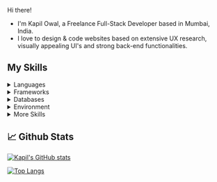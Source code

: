 Hi there!

- I'm Kapil Owal, a Freelance Full-Stack Developer based in Mumbai, India.
- I love to design & code websites based on extensive UX research, visually appealing UI's and strong back-end functionalities.

## My Skills
<details>
  <summary>Languages</summary>
  
  ![](https://img.shields.io/badge/​-HTML5-informational?style=plastic&logo=html5&logoColor=white&color=important)
  ![](https://img.shields.io/badge/​-CSS3-informational?style=plastic&logo=css3&logoColor=white&color=important)
  ![](https://img.shields.io/badge/​-JavaScript-informational?style=plastic&logo=JavaScript&logoColor=white&color=important)
  ![](https://img.shields.io/badge/​-Python-informational?style=plastic&logo=Python&logoColor=white&color=important)
  ![](https://img.shields.io/badge/​-Java-informational?style=plastic&logo=Java&logoColor=white&color=important)
  ![](https://img.shields.io/badge/​-PHP-informational?style=plastic&logo=PHP&logoColor=white&color=important)
  
</details>

<details>
  <summary>Frameworks</summary>
  
  ![](https://img.shields.io/badge/​-Bootstrap-informational?style=plastic&logo=bootstrap&logoColor=white&color=important)
  ![](https://img.shields.io/badge/​-Django-informational?style=plastic&logo=django&logoColor=white&color=important)
  ![](https://img.shields.io/badge/​-Flask-informational?style=plastic&logo=flask&logoColor=white&color=important)
  ![](https://img.shields.io/badge/​-React-informational?style=plastic&logo=react&logoColor=white&color=important)
  ![](https://img.shields.io/badge/​-Angular-informational?style=plastic&logo=angular&logoColor=white&color=important)

</details>

<details>
  <summary>Databases</summary>
  
  ![](https://img.shields.io/badge/​-PostgreSQL-informational?style=plastic&logo=postgresql&logoColor=white&color=important)
  ![](https://img.shields.io/badge/​-MySQL-informational?style=plastic&logo=mysql&logoColor=white&color=important)
  ![](https://img.shields.io/badge/​-SQLite-informational?style=plastic&logo=sqlite&logoColor=white&color=important)
  ![](https://img.shields.io/badge/​-Redis-informational?style=plastic&logo=redis&logoColor=white&color=important)
  ![](https://img.shields.io/badge/​-MongoDB-informational?style=plastic&logo=mongodb&logoColor=white&color=important)
  
</details>

<details>
  <summary>Environment</summary>
  
  ![](https://img.shields.io/badge/​-Linux-informational?style=plastic&logo=Linux&logoColor=white&color=important)
  ![](https://img.shields.io/badge/​-Figma-informational?style=plastic&logo=figma&logoColor=white&color=important)
  ![](https://img.shields.io/badge/​-VSCode-informational?style=plastic&logo=Visual-Studio-Code&logoColor=white&color=important)
  ![](https://img.shields.io/badge/​-GitHub-informational?style=plastic&logo=GitHub&logoColor=white&color=important)
  
</details>

<details>
  <summary>More Skills</summary>
  
  ![](https://img.shields.io/badge/​-Docker-informational?style=plastic&logo=Docker&logoColor=white&color=important)
  ![](https://img.shields.io/badge/​-Ethereum-informational?style=plastic&logo=Ethereum&logoColor=white&color=important)
  ![](https://img.shields.io/badge/Research-UX-informational?style=plastic&color=important)
  ![](https://img.shields.io/badge/Design-UI-informational?style=plastic&color=important)
  ![](https://img.shields.io/badge/Writing-Technical-informational?style=plastic&color=important)
  
</details>

## :chart_with_upwards_trend: Github Stats
[![Kapil's GitHub stats](https://github-readme-stats.vercel.app/api?username=kapilowal&hide=contribs&hide_border=true&show_icons=false&theme=radical)](https://github.com/kapilowal/github-readme-stats)

[![Top Langs](https://github-readme-stats.vercel.app/api/top-langs/?username=kapilowal&layout=compact&hide_border=true&theme=radical)](https://github.com/kapilowal/github-readme-stats)



<!--
**kapilowal/kapilowal** is a ✨ _special_ ✨ repository because its `README.md` (this file) appears on your GitHub profile.

Here are some ideas to get you started:

- 🔭 I’m currently working on ...
- 🌱 I’m currently learning ...
- 👯 I’m looking to collaborate on ...
- 🤔 I’m looking for help with ...
- 💬 Ask me about ...
- 📫 How to reach me: ...
- 😄 Pronouns: ...
- ⚡ Fun fact: ...
-

